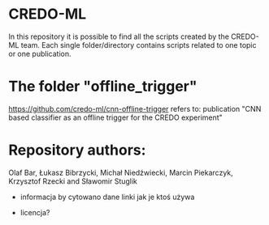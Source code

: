 # CREDO-ML

In this repository it is possible to find all the scripts created by the CREDO-ML team.
Each single folder/directory contains scripts related to one topic or one publication.

# The folder "offline_trigger"
https://github.com/credo-ml/cnn-offline-trigger
refers to: publication "CNN based classifier as an offline trigger for the CREDO experiment"



# Repository authors:
Olaf Bar, Łukasz Bibrzycki, Michał Niedźwiecki, Marcin Piekarczyk, Krzysztof Rzecki and Sławomir Stuglik 


+ informacja by cytowano dane linki jak je ktoś używa

+ licencja?
